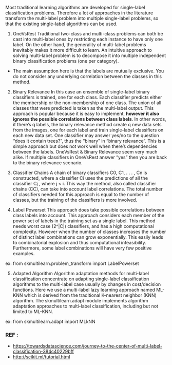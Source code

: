 
Most traditional learning algorithms are developed for single-label classification problems. 
Therefore a lot of approaches in the literature transform the multi-label problem into multiple single-label problems, 
so that the existing single-label algorithms can be used.

1. OneVsRest
Traditional two-class and multi-class problems can both be cast into multi-label ones by restricting each instance to have only one label.
On the other hand, the generality of multi-label problems inevitably makes it more difficult to learn.
An intuitive approach to solving multi-label problem is to decompose it into multiple independent binary classification problems (one per category).

* The main assumption here is that the labels are mutually exclusive. You do not consider any underlying correlation between the classes in this method.

2. Binary Relevance
In this case an ensemble of single-label binary classifiers is trained, one for each class. 
Each classifier predicts either the membership or the non-membership of one class. 
The union of all classes that were predicted is taken as the multi-label output. 
This approach is popular because it is easy to implement, **however it also ignores the possible correlations between class labels**.
In other words, if there’s q labels, the binary relevance method create q new data sets from the images, one for each label and train single-label classifiers on each new data set. 
One classifier may answer yes/no to the question “does it contain trees?”, thus the “binary” in “binary relevance”. 
This is a simple approach but does not work well when there’s dependencies between the labels.
OneVsRest & Binary Relevance seem very much alike. If multiple classifiers in OneVsRest answer “yes” then you are back to the binary relevance scenario.

3. Classifier Chains
A chain of binary classifiers C0, C1, . . . , Cn is constructed, where a classifier Ci uses the predictions of all the classifier Cj , 
where j < i. This way the method, also called classifier chains (CC), can take into account label correlations.
The total number of classifiers needed for this approach is equal to the number of classes, but the training of the classifiers is more involved.

4. Label Powerset
This approach does take possible correlations between class labels into account. 
This approach considers each member of the power set of labels in the training set as a single label.
This method needs worst case (2^|C|) classifiers, and has a high computational complexity.
However when the number of classes increases the number of distinct label combinations can grow exponentially. 
This easily leads to combinatorial explosion and thus computational infeasibility. 
Furthermore, some label combinations will have very few positive examples.

ex: from skmultilearn.problem_transform import LabelPowerset

5. Adapted Algorithm
Algorithm adaptation methods for multi-label classification concentrate on adapting single-label classification algorithms to the multi-label case usually by changes in cost/decision functions.
Here we use a multi-label lazy learning approach named ML-KNN which is derived from the traditional K-nearest neighbor (KNN) algorithm.
The skmultilearn.adapt module implements algorithm adaptation approaches to multi-label classification, including but not limited to ML-KNN.

ex: from skmultilearn.adapt import MLkNN

### REF : 
* https://towardsdatascience.com/journey-to-the-center-of-multi-label-classification-384c40229bff
* http://scikit.ml/tutorial.html
